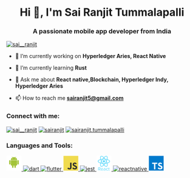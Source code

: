 <h1 align="center">Hi 👋, I'm Sai Ranjit Tummalapalli</h1>
<h3 align="center">A passionate mobile app developer from India</h3>

<p align="left"> <a href="https://twitter.com/sai__ranjit" target="blank"><img src="https://img.shields.io/twitter/follow/sai__ranjit?logo=twitter&style=for-the-badge" alt="sai__ranjit" /></a> </p>

- 🔭 I’m currently working on **Hyperledger Aries, React Native**

- 🔭 I’m currently learning **Rust**

- 💬 Ask me about **React native,Blockchain, Hyperledger Indy, Hyperledger Aries**

- 📫 How to reach me **sairanjit5@gmail.com**

<h3 align="left">Connect with me:</h3>
<p align="left">
<a href="https://twitter.com/sai__ranjit" target="blank"><img align="center" src="https://raw.githubusercontent.com/rahuldkjain/github-profile-readme-generator/master/src/images/icons/Social/twitter.svg" alt="sai__ranjit" height="30" width="40" /></a>
<a href="https://linkedin.com/in/sairanjit" target="blank"><img align="center" src="https://raw.githubusercontent.com/rahuldkjain/github-profile-readme-generator/master/src/images/icons/Social/linked-in-alt.svg" alt="sairanjit" height="30" width="40" /></a>
<a href="https://instagram.com/sairanjit.tummalapalli" target="blank"><img align="center" src="https://raw.githubusercontent.com/rahuldkjain/github-profile-readme-generator/master/src/images/icons/Social/instagram.svg" alt="sairanjit.tummalapalli" height="30" width="40" /></a>
</p>

<h3 align="left">Languages and Tools:</h3>
<p align="left"> <a href="https://developer.android.com" target="_blank" rel="noreferrer"> <img src="https://raw.githubusercontent.com/devicons/devicon/master/icons/android/android-original-wordmark.svg" alt="android" width="40" height="40"/> </a> <a href="https://dart.dev" target="_blank" rel="noreferrer"> <img src="https://www.vectorlogo.zone/logos/dartlang/dartlang-icon.svg" alt="dart" width="40" height="40"/> </a> <a href="https://flutter.dev" target="_blank" rel="noreferrer"> <img src="https://www.vectorlogo.zone/logos/flutterio/flutterio-icon.svg" alt="flutter" width="40" height="40"/> </a> <a href="https://developer.mozilla.org/en-US/docs/Web/JavaScript" target="_blank" rel="noreferrer"> <img src="https://raw.githubusercontent.com/devicons/devicon/master/icons/javascript/javascript-original.svg" alt="javascript" width="40" height="40"/> </a> <a href="https://jestjs.io" target="_blank" rel="noreferrer"> <img src="https://www.vectorlogo.zone/logos/jestjsio/jestjsio-icon.svg" alt="jest" width="40" height="40"/> </a> <a href="https://reactjs.org/" target="_blank" rel="noreferrer"> <img src="https://raw.githubusercontent.com/devicons/devicon/master/icons/react/react-original-wordmark.svg" alt="react" width="40" height="40"/> </a> <a href="https://reactnative.dev/" target="_blank" rel="noreferrer"> <img src="https://reactnative.dev/img/header_logo.svg" alt="reactnative" width="40" height="40"/> </a> <a href="https://www.typescriptlang.org/" target="_blank" rel="noreferrer"> <img src="https://raw.githubusercontent.com/devicons/devicon/master/icons/typescript/typescript-original.svg" alt="typescript" width="40" height="40"/> </a> </p>
